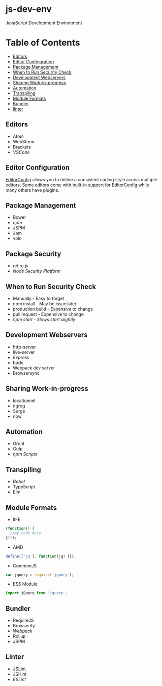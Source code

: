 # js-dev-env
JavaScript Development Environment
# Table of Contents
* [Editors](#editors)
* [Editor Configuration](#editor-configuration)
* [Package Management](#package-management)
* [When to Run Security Check](#when-to-run-security-check)
* [Development Webservers](#development-webservers)
* [Sharing Work-in-progress](#sharing-work-in-progress)
* [Automation](#automation)
* [Transpiling](#transpiling)
* [Module Formats](#module-formats)
* [Bundler](#bundler)
* [linter](#linter)

## Editors
* Atom
* WebStorm
* Brackets
* *VSCode*

## Editor Configuration
[EditorConfig](http://editorconfig.org/) allows you to define a consistent coding
style across multiple editors. Some editors come with built-in support for
EditorConfig while many others have plugins.

## Package Management
* Bower
* *npm*
* JSPM
* Jam
* volo

## Package Security
* retire.js
* *Node Security Platform*

## When to Run Security Check
* Manually - Easy to forget
* npm install - May be issue later
* production build - Expensive to change
* pull request - Expensive to change
* *npm start - Slows start slightly*

## Development Webservers
* http-server
* live-server
* *Express*
* budo
* Webpack dev server
* Browsersync

## Sharing Work-in-progress
* localtunnel
* ngrog
* Surge
* now

## Automation
* Grunt
* Gulp
* *npm Scripts*

## Transpiling
* *Babel*
* TypeScript
* Elm

## Module Formats
* IIFE
```javascript
(function() {
  //my code here
})();
```
* AMD
```javascript
define(['jq'], function(jq) {});
```
* CommonJS
```javascript
var jquery = require('jquery');
```
* ES6 Module
```javascript
import jQuery from 'jquery';
```

## Bundler
* RequireJS
* Browserify
* *Webpack*
* Rollup
* JSPM

## Linter
* JSLint
* JSHint
* *ESLint*